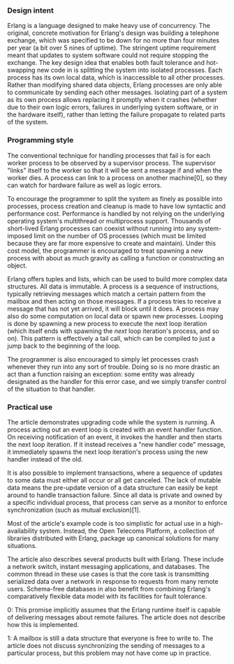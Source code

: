 ### Design intent

Erlang is a language designed to make heavy use of concurrency.
The original, concrete motivation for Erlang's design was building a telephone exchange,
which was specified to be down for no more than four minutes per year
(a bit over 5 nines of uptime).
The stringent uptime requirement meant that updates to system software could not require stopping the exchange.
The key design idea that enables both fault tolerance and hot-swapping new code in
is splitting the system into isolated processes.
Each process has its own local data, which is inaccessible to all other processes.
Rather than modifying shared data objects,
Erlang processes are only able to communicate by sending each other messages.
Isolating part of a system as its own process allows replacing it promptly when it crashes
(whether due to their own logic errors, failures in underlying system software, or in the hardware itself),
rather than letting the failure propagate to related parts of the system.

### Programming style

The conventional technique for handling processes that fail is
for each worker process to be observed by a supervisor process.
The supervisor "links" itself to the worker so that it will be sent a message if and when the worker dies.
A process can link to a process on another machine[0],
so they can watch for hardware failure as well as logic errors.

To encourage the programmer to split the system as finely as possible into processes,
process creation and cleanup is made to have low syntactic and performance cost.
Performance is handled by not relying on the underlying operating system's multithread or multiprocess support.
Thousands of short-lived Erlang processes can coexist without running into any system-imposed limit on the number of OS processes
(which must be limited because they are far more expensive to create and maintain).
Under this cost model, the programmer is encouraged to treat spawning a new process with about as much gravity as calling a function or constructing an object.

Erlang offers tuples and lists, which can be used to build more complex data structures.
All data is immutable.
A process is a sequence of instructions,
typically retrieving messages which match a certain pattern from the mailbox
and then acting on those messages.
If a process tries to receive a message that has not yet arrived,
it will block until it does.
A process may also do some computation on local data or spawn new processes.
Looping is done by spawning a new process to execute the next loop iteration
(which itself ends with spawning the *next* loop iteration's process, and so on).
This pattern is effectively a tail call,
which can be compiled to just a jump back to the beginning of the loop.

The programmer is also encouraged to simply let processes crash whenever they run into any sort of trouble.
Doing so is no more drastic an act than a function raising an exception:
some entity was already designated as the handler for this error case,
and we simply transfer control of the situation to that handler.

### Practical use

The article demonstrates upgrading code while the system is running.
A process acting out an event loop is created with an event handler function.
On receiving notification of an event, it invokes the handler and then starts the next loop iteration.
If it instead receives a "new handler code" message,
it immediately spawns the next loop iteration's process using the new handler instead of the old.

It is also possible to implement transactions,
where a sequence of updates to some data must either all occur or all get canceled.
The lack of mutable data means the pre-update version of a data structure can easily be kept around to handle transaction failure.
Since all data is private and owned by a specific individual process,
that process can serve as a monitor to enforce synchronization (such as mutual exclusion)[1].

Most of the article's example code is too simplistic for actual use in a high-availability system.
Instead, the Open Telecoms Platform, a collection of libraries distributed with Erlang,
package up canonical solutions for many situations.

The article also describes several products built with Erlang.
These include a network switch, instant messaging applications, and databases.
The common thread in these use cases is that the core task is transmitting serialized data over a network in response to requests from many remote users.
Schema-free databases in also benefit from combining Erlang's comparatively flexible data model with its facilities for fault tolerance.


0: This promise implicitly assumes that the Erlang runtime itself is capable of delivering messages about remote failures.
The article does not describe how this is implemented.

1: A mailbox is still a data structure that everyone is free to write to.
The article does not discuss synchronizing the sending of messages to a particular process,
but this problem may not have come up in practice.
